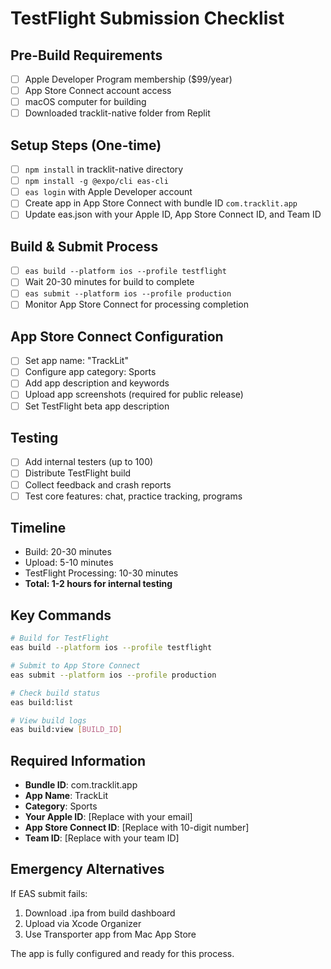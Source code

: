 # TestFlight Submission Checklist

## Pre-Build Requirements
- [ ] Apple Developer Program membership ($99/year)
- [ ] App Store Connect account access
- [ ] macOS computer for building
- [ ] Downloaded tracklit-native folder from Replit

## Setup Steps (One-time)
- [ ] `npm install` in tracklit-native directory
- [ ] `npm install -g @expo/cli eas-cli`
- [ ] `eas login` with Apple Developer account
- [ ] Create app in App Store Connect with bundle ID `com.tracklit.app`
- [ ] Update eas.json with your Apple ID, App Store Connect ID, and Team ID

## Build & Submit Process
- [ ] `eas build --platform ios --profile testflight`
- [ ] Wait 20-30 minutes for build to complete
- [ ] `eas submit --platform ios --profile production`
- [ ] Monitor App Store Connect for processing completion

## App Store Connect Configuration
- [ ] Set app name: "TrackLit"
- [ ] Configure app category: Sports
- [ ] Add app description and keywords
- [ ] Upload app screenshots (required for public release)
- [ ] Set TestFlight beta app description

## Testing
- [ ] Add internal testers (up to 100)
- [ ] Distribute TestFlight build
- [ ] Collect feedback and crash reports
- [ ] Test core features: chat, practice tracking, programs

## Timeline
- Build: 20-30 minutes
- Upload: 5-10 minutes  
- TestFlight Processing: 10-30 minutes
- **Total: 1-2 hours for internal testing**

## Key Commands
```bash
# Build for TestFlight
eas build --platform ios --profile testflight

# Submit to App Store Connect
eas submit --platform ios --profile production

# Check build status
eas build:list

# View build logs
eas build:view [BUILD_ID]
```

## Required Information
- **Bundle ID**: com.tracklit.app
- **App Name**: TrackLit
- **Category**: Sports
- **Your Apple ID**: [Replace with your email]
- **App Store Connect ID**: [Replace with 10-digit number]
- **Team ID**: [Replace with your team ID]

## Emergency Alternatives
If EAS submit fails:
1. Download .ipa from build dashboard
2. Upload via Xcode Organizer
3. Use Transporter app from Mac App Store

The app is fully configured and ready for this process.
